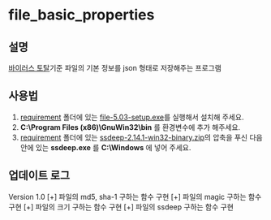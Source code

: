 # file_basic_properties

## 설명
 [바이러스 토탈](https://www.virustotal.com/)기준 파일의 기본 정보를 json 형태로 저장해주는 프로그램

## 사용법
1. [requirement](./requirement) 폴더에 있는 [file-5.03-setup.exe](./requirement/file-5.03-setup.exe)를 실행해서 설치해 주세요.
2. **C:\Program Files (x86)\GnuWin32\bin** 를 환경변수에 추가 해주세요.
3. [requirement](./requirement) 폴더에 있는 [ssdeep-2.14.1-win32-binary.zip](./requirement/ssdeep-2.14.1-win32-binary.zip)의 압축을 푸신 다음 안에 있는 **ssdeep.exe** 를 **C:\Windows** 에 넣어 주세요.

## 업데이트 로그

Version 1.0
[+] 파일의 md5, sha-1 구하는 함수 구현
[+] 파일의 magic 구하는 함수 구현
[+] 파일의 크기 구하는 함수 구현
[+] 파일의 ssdeep 구하는 함수 구현
